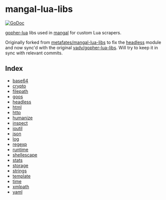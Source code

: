 # mangal-lua-libs
[![GoDoc](https://pkg.go.dev/badge/github.com/luevano/mangal-lua-libs.svg)](https://pkg.go.dev/github.com/luevano/mangal-lua-libs)

[gopher-lua](https://github.com/yuin/gopher-lua) libs used in [mangal](https://github.com/luevano/mangal) for custom Lua scrapers.

Originally forked from [metafates/mangal-lua-libs](https://github.com/metafates/mangal-lua-libs) to fix the [headless](/headless) module and now sync'd with the original [vadv/gopher-lua-libs](https://github.com/vadv/gopher-lua-libs). Will try to keep it in sync with relevant commits.

## Index

* [base64](/base64)
* [crypto](/crypto)
* [filepath](/filepath)
* [goos](/goos)
* [headless](/headless)
* [html](/html)
* [http](/http)
* [humanize](/humanize)
* [inspect](/inspect)
* [ioutil](/ioutil)
* [json](/json)
* [log](/log)
* [regexp](/regexp)
* [runtime](/runtime)
* [shellescape](/shellescape)
* [stats](/stats)
* [storage](/storage)
* [strings](/strings)
* [template](/template)
* [time](/time)
* [xmlpath](/xmlpath)
* [yaml](/yaml)
